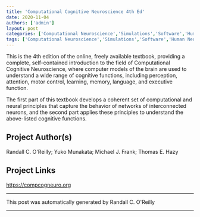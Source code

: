 ```yaml
---
title: 'Computational Cognitive Neuroscience 4th Ed'
date: 2020-11-04
authors: ['admin']
layout: post
categories: ['Computational Neuroscience','Simulations','Software','Human Neuroscience']
tags: ['Computational Neuroscience','Simulations','Software','Human Neuroscience']
---
```

This is the 4th edition of the online, freely available textbook, providing a complete, self-contained introduction to the field of Computational Cognitive Neuroscience, where computer models of the brain are used to understand a wide range of cognitive functions, including perception, attention, motor control, learning, memory, language, and executive function.

The first part of this textbook develops a coherent set of computational and neural principles that capture the behavior of networks of interconnected neurons, and the second part applies these principles to understand the above-listed cognitive functions.
## Project Author(s)
Randall C. O'Reilly; Yuko Munakata; Michael J. Frank; Thomas E. Hazy
## Project Links
https://compcogneuro.org
***
This post was automatically generated by
Randall C. O'Reilly
***
